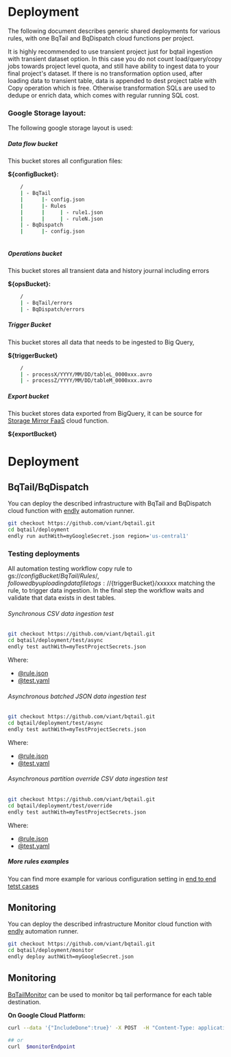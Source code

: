 # Deployment

The following document describes generic shared deployments for various rules, with one
BqTail and BqDispatch cloud functions per project.



It is highly recommended to use transient project just for bqtail ingestion with transient dataset option. 
In this case you do not count load/query/copy jobs towards project level quota, and still have ability
to ingest data to your final project's dataset.
If there is no transformation option used, after loading data to transient table, data is appended to dest project table with 
Copy operation which is free. 
Otherwise transformation SQLs are used to dedupe or enrich data, which comes with regular running SQL cost.



### Google Storage layout:

The following google storage layout is used:

##### Data flow bucket

This bucket stores all configuration files:

**${configBucket}:**

```bash
    /
    | - BqTail
    |      |- config.json
    |      |- Rules
    |      |     | - rule1.json
    |      |     | - ruleN.json        
    | - BqDispatch    
    |      |- config.json        
        
```            

##### Operations bucket

This bucket stores all transient data and history journal including errors 

**${opsBucket}:**

```bash
    /
    | - BqTail/errors
    | - BqDispatch/errors
```



##### Trigger Bucket

This bucket stores all data that needs to be ingested to Big Query, 

**${triggerBucket}**


```bash
    /
    | - processX/YYYY/MM/DD/tableL_0000xxx.avro
    | - processZ/YYYY/MM/DD/tableM_0000xxx.avro

```


##### Export bucket

This bucket stores data exported from BigQuery, it can be source for [Storage Mirror FaaS](https://github.com/viant/smirror/) cloud function. 

**${exportBucket}**



# Deployment

## BqTail/BqDispatch

You can deploy the described infrastructure with BqTail and BqDispatch cloud function with [endly](https://github.com/viant/endly/) automation runner.

```bash
git checkout https://github.com/viant/bqtail.git
cd bqtail/deployment
endly run authWith=myGoogleSecret.json region='us-central1'
```


### Testing deployments

All automation testing workflow copy rule to  gs://${configBucket}/BqTail/Rules/, 
followed by uploading data file to gs://${triggerBucket}/xxxxxx matching the rule, to trigger data ingestion.
In the final step the workflow waits and validate that data exists in dest tables.


###### Synchronous CSV data ingestion test

```bash
git checkout https://github.com/viant/bqtail.git
cd bqtail/deployment/test/async
endly test authWith=myTestProjectSecrets.json
```
Where:
- [@rule.json](test/sync/rule.json)
- [@test.yaml](test/sync/test.yaml)


###### Asynchronous batched JSON data ingestion test

```bash
git checkout https://github.com/viant/bqtail.git
cd bqtail/deployment/test/async
endly test authWith=myTestProjectSecrets.json
```
Where:
- [@rule.json](test/async/rule.json)
- [@test.yaml](test/async/test.yaml)


###### Asynchronous partition override CSV data ingestion test

```bash
git checkout https://github.com/viant/bqtail.git
cd bqtail/deployment/test/override
endly test authWith=myTestProjectSecrets.json
```

Where:
- [@rule.json](test/override/rule.json)
- [@test.yaml](test/override/test.yaml)



##### More rules examples

You can find more example for various configuration setting in [end to end tetst cases](https://github.com/viant/bqtail/tree/master/e2e)


## Monitoring

You can deploy the described infrastructure Monitor cloud function with [endly](https://github.com/viant/endly/) automation runner.

```bash
git checkout https://github.com/viant/bqtail.git
cd bqtail/deployment/monitor
endly deploy authWith=myGoogleSecret.json
```



## Monitoring 


[BqTailMonitor](../mon) can be used to monitor bq tail performance for each table destination.


**On Google Cloud Platform:**

```bash
curl --data '{"IncludeDone":true}' -X POST  -H "Content-Type: application/json"  $monitorEndpoint

## or 
curl  $monitorEndpoint
 

```
